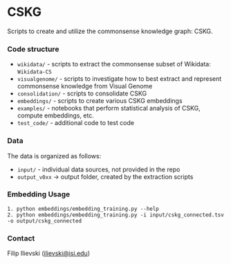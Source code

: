 # CSKG
Scripts to create and utilize the commonsense knowledge graph: CSKG.

### Code structure

* `wikidata/` - scripts to extract the commonsense subset of Wikidata: `Wikidata-CS` 
* `visualgenome/` - scripts to investigate how to best extract and represent commonsense knowledge from Visual Genome
* `consolidation/` - scripts to consolidate CSKG
* `embeddings/` - scripts to create various CSKG embeddings
* `examples/` - notebooks that perform statistical analysis of CSKG, compute embeddings, etc.
* `test_code/` - additional code to test code

### Data

The data is organized as follows:
* `input/` - individual data sources, not provided in the repo
* `output_v0xx` -> output folder, created by the extraction scripts


### Embedding Usage
```
1. python embeddings/embedding_training.py --help   
2. python embeddings/embedding_training.py -i input/cskg_connected.tsv -o output/cskg_connected 
```

### Contact
Filip Ilievski (ilievski@isi.edu)
